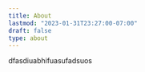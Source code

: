```yaml
---
title: About
lastmod: "2023-01-31T23:27:00-07:00"
draft: false
type: about
---
```

dfasdiuabhifuasufadsuos